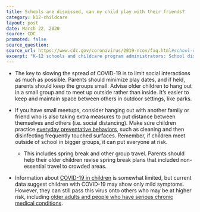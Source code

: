 ```yaml
---
title: Schools are dismissed, can my child play with their friends?
category: k12-childcare
layout: post
date: March 22, 2020
source: CDC
promoted: false
source_question: 
source_url: https://www.cdc.gov/coronavirus/2019-ncov/faq.html#school-dismissals
excerpt: "K-12 schools and childcare program administrators: School dismissals"
---
```


* The key to slowing the spread of COVID-19 is to limit social interactions as much as possible. Parents should minimize play dates, and if held, parents should keep the groups small. Advise older children to hang out in a small group and to meet up outside rather than inside. It’s easier to keep and maintain space between others in outdoor settings, like parks.

* If you have small meetups, consider hanging out with another family or friend who is also taking extra measures to put 
distance between themselves and others (i.e. social distancing). Make sure children practice [everyday preventative behaviors](https://www.cdc.gov/coronavirus/2019-ncov/prepare/prevention.html), 
such as cleaning and then disinfecting frequently touched surfaces. Remember, if children meet outside of school in bigger 
groups, it can put everyone at risk.

  * This includes spring break and other group travel. Parents should help their older children revise spring break plans that included non-essential travel to crowded areas.

* Information about [COVID-19 in children](https://www.cdc.gov/coronavirus/2019-ncov/faq.html?CDC_AA_refVal=https%3A%2F%2Fwww.cdc.gov%2Fcoronavirus%2F2019-ncov%2Fprepare%2Fchildren-faq.html#anchor_1584387482747) is somewhat limited, but current data suggest children with COVID-19 may show only mild symptoms. However, they can still pass this virus onto others who may be at higher risk, including 
[older adults and people who have serious chronic medical conditions](https://www.cdc.gov/coronavirus/2019-ncov/prepare/prevention.html).
